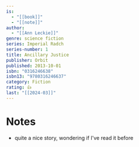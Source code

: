 ```yaml
---
is:
  - "[[book]]"
  - "[[note]]"
author:
  - "[[Ann Leckie]]"
genre: science fiction
series: Imperial Radch
series-number: 1
title: Ancillary Justice
publisher: Orbit
published: 2013-10-01
isbn: "0316246638"
isbn13: "9780316246637"
category: Fiction
rating: 👍
last: "[[2024-03]]"
---
```

# Notes
- quite a nice story, wondering if I've read it before